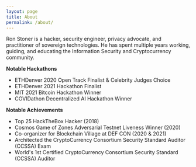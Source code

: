 ```yaml
---
layout: page
title: About
permalink: /about/
---
```



Ron Stoner is a hacker, security engineer, privacy advocate, and practitioner of sovereign technologies. He has spent multiple years working, guiding, and educating the Information Security and Cryptocurrency community.


**Notable Hackathons**
- ETHDenver 2020 Open Track Finalist & Celebrity Judges Choice
- ETHDenver 2021 Hackathon Finalist
- MIT 2021 Bitcoin Hackathon Winner
- COVIDathon Decentralized AI Hackathon Winner


**Notable Achievements**
- Top 25 HackTheBox Hacker (2018)
- Cosmos Game of Zones Adversarial Testnet Liveness Winner (2020)
- Co-organizer for Blockchain Village at DEF CON (2020 & 2021)
- Architected the CryptoCurrency Consortium Security Standard Auditor (CCSSA) Exam
- World's 1st Certified CryptoCurrency Consortium Security Standard (CCSSA) Auditor
